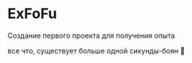 # ExFoFu
Создание первого проекта для получения опыта

все что, существует больше одной сикунды-боян &#129317;
